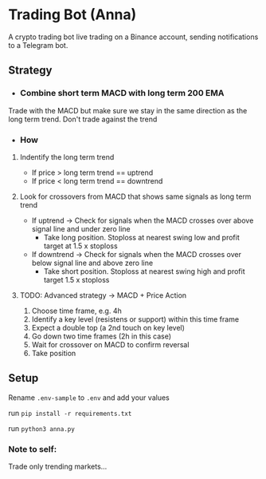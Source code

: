 # Trading Bot (Anna)

A crypto trading bot live trading on a Binance account, sending notifications to a Telegram bot.

## Strategy

- ### Combine short term MACD with long term 200 EMA

Trade with the MACD but make sure we stay in the same direction as the long term trend. Don't trade against the trend

- ### How

1. Indentify the long term trend
   - If price > long term trend == uptrend
   - If price < long term trend == downtrend
2. Look for crossovers from MACD that shows same signals as long term trend

   - If uptrend -> Check for signals when the MACD crosses over above signal line and under zero line
     - Take long position. Stoploss at nearest swing low and profit target at 1.5 x stoploss
   - If downtrend -> Check for signals when the MACD crosses over below signal line and above zero line
     - Take short position. Stoploss at nearest swing high and profit target 1.5 x stoploss

3. TODO: Advanced strategy -> MACD + Price Action
   1. Choose time frame, e.g. 4h
   2. Identify a key level (resistens or support) within this time frame
   3. Expect a double top (a 2nd touch on key level)
   4. Go down two time frames (2h in this case)
   5. Wait for crossover on MACD to confirm reversal
   6. Take position

## Setup

Rename `.env-sample` to `.env` and add your values

run `pip install -r requirements.txt`

run `python3 anna.py`

### Note to self:

Trade only trending markets...
